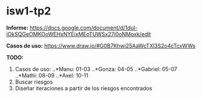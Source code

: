 # isw1-tp2

**Informe:** https://docs.google.com/document/d/1dul-iOkSQGeOMKOoWEHxNYEixMEoTUWSx27j0oNMoxk/edit

**Casos de uso:** https://www.draw.io/#G0B7Khwi25AaWcTXl3S2o4cTcxWWs 

**TODO:**
1. Casos de uso:
..*Manu: 01-03
..*Gonza: 04-05
..*Gabriel: 05-07
..*Mathi: 08-09
..*Axel: 10-11
2. Buscar riesgos
3. Diseñar iteraciones a partir de los riesgos encontrados
